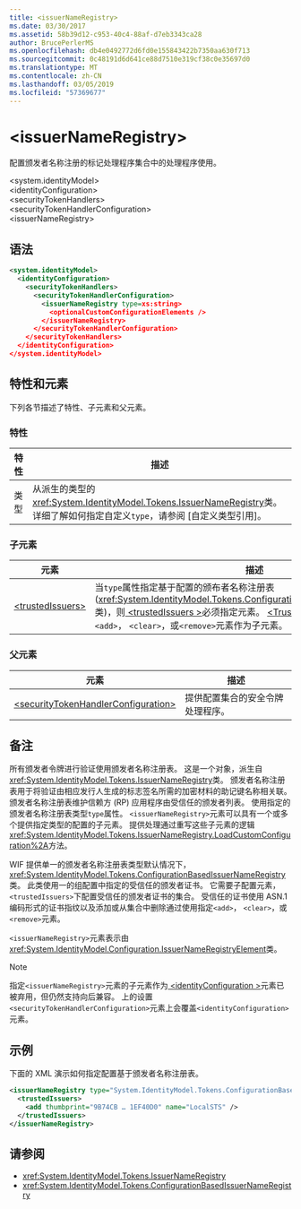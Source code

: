 ```yaml
---
title: <issuerNameRegistry>
ms.date: 03/30/2017
ms.assetid: 58b39d12-c953-40c4-88af-d7eb3343ca28
author: BrucePerlerMS
ms.openlocfilehash: db4e0492772d6fd0e155843422b7350aa630f713
ms.sourcegitcommit: 0c48191d6d641ce88d7510e319cf38c0e35697d0
ms.translationtype: MT
ms.contentlocale: zh-CN
ms.lasthandoff: 03/05/2019
ms.locfileid: "57369677"
---
```

# <a name="issuernameregistry"></a>\<issuerNameRegistry>
配置颁发者名称注册的标记处理程序集合中的处理程序使用。  
  
 \<system.identityModel>  
\<identityConfiguration>  
\<securityTokenHandlers>  
\<securityTokenHandlerConfiguration>  
\<issuerNameRegistry>  
  
## <a name="syntax"></a>语法  
  
```xml  
<system.identityModel>  
  <identityConfiguration>  
    <securityTokenHandlers>  
      <securityTokenHandlerConfiguration>  
        <issuerNameRegistry type=xs:string>  
          <optionalCustomConfigurationElements />  
        </issuerNameRegistry>  
      </securityTokenHandlerConfiguration>  
    </securityTokenHandlers>  
  </identityConfiguration>  
</system.identityModel>  
```  
  
## <a name="attributes-and-elements"></a>特性和元素  
 下列各节描述了特性、子元素和父元素。  
  
### <a name="attributes"></a>特性  
  
|特性|描述|  
|---------------|-----------------|  
|类型|从派生的类型的<xref:System.IdentityModel.Tokens.IssuerNameRegistry>类。 详细了解如何指定自定义`type`，请参阅 [自定义类型引用]。|  
  
### <a name="child-elements"></a>子元素  
  
|元素|描述|  
|-------------|-----------------|  
|[\<trustedIssuers>](../../../../../docs/framework/configure-apps/file-schema/windows-identity-foundation/trustedissuers.md)|当`type`属性指定基于配置的颁布者名称注册表 (<xref:System.IdentityModel.Tokens.ConfigurationBasedIssuerNameRegistry>类)，则[ \<trustedIssuers >](../../../../../docs/framework/configure-apps/file-schema/windows-identity-foundation/trustedissuers.md)必须指定元素。 [ \<TrustedIssuers >](../../../../../docs/framework/configure-apps/file-schema/windows-identity-foundation/trustedissuers.md)元素可能需要`<add>`， `<clear>`，或`<remove>`元素作为子元素。|  
  
### <a name="parent-elements"></a>父元素  
  
|元素|描述|  
|-------------|-----------------|  
|[\<securityTokenHandlerConfiguration>](../../../../../docs/framework/configure-apps/file-schema/windows-identity-foundation/securitytokenhandlerconfiguration.md)|提供配置集合的安全令牌处理程序。|  
  
## <a name="remarks"></a>备注  
 所有颁发者令牌进行验证使用颁发者名称注册表。 这是一个对象，派生自<xref:System.IdentityModel.Tokens.IssuerNameRegistry>类。 颁发者名称注册表用于将验证由相应发行人生成的标志签名所需的加密材料的助记键名称相关联。 颁发者名称注册表维护信赖方 (RP) 应用程序由受信任的颁发者列表。 使用指定的颁发者名称注册表类型`type`属性。 `<issuerNameRegistry>`元素可以具有一个或多个提供指定类型的配置的子元素。 提供处理通过重写这些子元素的逻辑<xref:System.IdentityModel.Tokens.IssuerNameRegistry.LoadCustomConfiguration%2A>方法。  
  
 WIF 提供单一的颁发者名称注册表类型默认情况下，<xref:System.IdentityModel.Tokens.ConfigurationBasedIssuerNameRegistry>类。 此类使用一的组配置中指定的受信任的颁发者证书。 它需要子配置元素，`<trustedIssuers>`下配置受信任的颁发者证书的集合。 受信任的证书使用 ASN.1 编码形式的证书指纹以及添加或从集合中删除通过使用指定`<add>`， `<clear>`，或`<remove>`元素。  
  
 `<issuerNameRegistry>`元素表示由<xref:System.IdentityModel.Configuration.IssuerNameRegistryElement>类。  
  
> [!NOTE]
>  指定`<issuerNameRegistry>`元素的子元素作为[ \<identityConfiguration >](../../../../../docs/framework/configure-apps/file-schema/windows-identity-foundation/identityconfiguration.md)元素已被弃用，但仍然支持向后兼容。 上的设置`<securityTokenHandlerConfiguration>`元素上会覆盖`<identityConfiguration>`元素。  
  
## <a name="example"></a>示例  
 下面的 XML 演示如何指定配置基于颁发者名称注册表。  
  
```xml  
<issuerNameRegistry type="System.IdentityModel.Tokens.ConfigurationBasedIssuerNameRegistry, System.IdentityModel, Version=4.0.0.0, Culture=neutral, PublicKeyToken=b77a5c561934e089">  
  <trustedIssuers>  
    <add thumbprint="9B74CB … 1EF40D0" name="LocalSTS" />  
  </trustedIssuers>  
</issuerNameRegistry>  
```  
  
## <a name="see-also"></a>请参阅
- <xref:System.IdentityModel.Tokens.IssuerNameRegistry>
- <xref:System.IdentityModel.Tokens.ConfigurationBasedIssuerNameRegistry>
